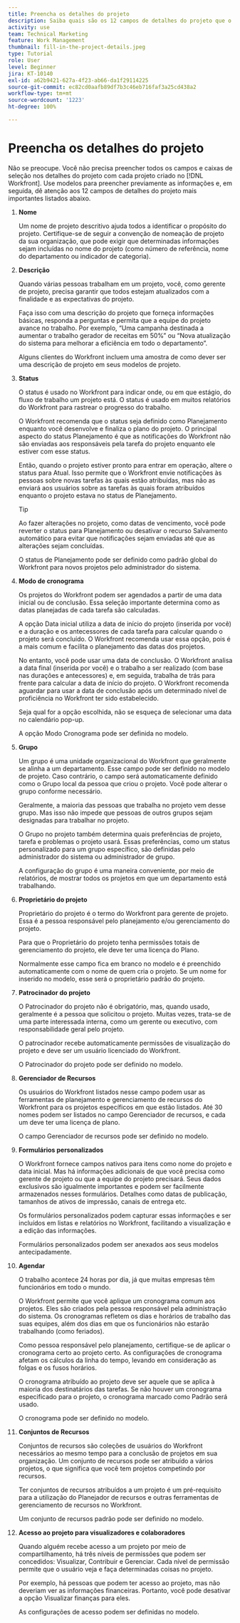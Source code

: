 ```yaml
---
title: Preencha os detalhes do projeto
description: Saiba quais são os 12 campos de detalhes do projeto que o  [!DNL  Workfront]  recomenda que você preencha ao criar um projeto.
activity: use
team: Technical Marketing
feature: Work Management
thumbnail: fill-in-the-project-details.jpeg
type: Tutorial
role: User
level: Beginner
jira: KT-10140
exl-id: a62b9421-627a-4f23-ab66-da1f29114225
source-git-commit: ec82cd0aafb89df7b3c46eb716faf3a25cd438a2
workflow-type: tm+mt
source-wordcount: '1223'
ht-degree: 100%

---
```


# Preencha os detalhes do projeto

Não se preocupe. Você não precisa preencher todos os campos e caixas de seleção nos detalhes do projeto com cada projeto criado no [!DNL  Workfront]. Use modelos para preencher previamente as informações e, em seguida, dê atenção aos 12 campos de detalhes do projeto mais importantes listados abaixo.

1. **Nome**

   Um nome de projeto descritivo ajuda todos a identificar o propósito do projeto. Certifique-se de seguir a convenção de nomeação de projeto da sua organização, que pode exigir que determinadas informações sejam incluídas no nome do projeto (como número de referência, nome do departamento ou indicador de categoria).


1. **Descrição**

   Quando várias pessoas trabalham em um projeto, você, como gerente de projeto, precisa garantir que todos estejam atualizados com a finalidade e as expectativas do projeto.

   Faça isso com uma descrição do projeto que forneça informações básicas, responda a perguntas e permita que a equipe do projeto avance no trabalho. Por exemplo, “Uma campanha destinada a aumentar o trabalho gerador de receitas em 50%” ou “Nova atualização do sistema para melhorar a eficiência em todo o departamento”.

   Alguns clientes do Workfront incluem uma amostra de como dever ser uma descrição de projeto em seus modelos de projeto.

1. **Status**

   O status é usado no Workfront para indicar onde, ou em que estágio, do fluxo de trabalho um projeto está. O status é usado em muitos relatórios do Workfront para rastrear o progresso do trabalho.

   O Workfront recomenda que o status seja definido como Planejamento enquanto você desenvolve e finaliza o plano do projeto. O principal aspecto do status Planejamento é que as notificações do Workfront não são enviadas aos responsáveis pela tarefa do projeto enquanto ele estiver com esse status.

   Então, quando o projeto estiver pronto para entrar em operação, altere o status para Atual. Isso permite que o Workfront envie notificações às pessoas sobre novas tarefas às quais estão atribuídas, mas não as enviará aos usuários sobre as tarefas às quais foram atribuídos enquanto o projeto estava no status de Planejamento.

   >[!TIP]
   >
   >  Ao fazer alterações no projeto, como datas de vencimento, você pode reverter o status para Planejamento ou desativar o recurso Salvamento automático para evitar que notificações sejam enviadas até que as alterações sejam concluídas.

   O status de Planejamento pode ser definido como padrão global do Workfront para novos projetos pelo administrador do sistema.

1. **Modo de cronograma**

   Os projetos do Workfront podem ser agendados a partir de uma data inicial ou de conclusão. Essa seleção importante determina como as datas planejadas de cada tarefa são calculadas.

   A opção Data inicial utiliza a data de início do projeto (inserida por você) e a duração e os antecessores de cada tarefa para calcular quando o projeto será concluído. O Workfront recomenda usar essa opção, pois é a mais comum e facilita o planejamento das datas dos projetos.

   No entanto, você pode usar uma data de conclusão. O Workfront analisa a data final (inserida por você) e o trabalho a ser realizado (com base nas durações e antecessores) e, em seguida, trabalha de trás para frente para calcular a data de início do projeto. O Workfront recomenda aguardar para usar a data de conclusão após um determinado nível de proficiência no Workfront ter sido estabelecido.

   Seja qual for a opção escolhida, não se esqueça de selecionar uma data no calendário pop-up.

   A opção Modo Cronograma pode ser definida no modelo.

1. **Grupo**

   Um grupo é uma unidade organizacional do Workfront que geralmente se alinha a um departamento. Esse campo pode ser definido no modelo de projeto. Caso contrário, o campo será automaticamente definido como o Grupo local da pessoa que criou o projeto. Você pode alterar o grupo conforme necessário.

   Geralmente, a maioria das pessoas que trabalha no projeto vem desse grupo. Mas isso não impede que pessoas de outros grupos sejam designadas para trabalhar no projeto.

   O Grupo no projeto também determina quais preferências de projeto, tarefa e problemas o projeto usará. Essas preferências, como um status personalizado para um grupo específico, são definidas pelo administrador do sistema ou administrador de grupo.

   A configuração do grupo é uma maneira conveniente, por meio de relatórios, de mostrar todos os projetos em que um departamento está trabalhando.

1. **Proprietário do projeto**

   Proprietário do projeto é o termo do Workfront para gerente de projeto. Essa é a pessoa responsável pelo planejamento e/ou gerenciamento do projeto.

   Para que o Proprietário do projeto tenha permissões totais de gerenciamento do projeto, ele deve ter uma licença do Plano.

   Normalmente esse campo fica em branco no modelo e é preenchido automaticamente com o nome de quem cria o projeto. Se um nome for inserido no modelo, esse será o proprietário padrão do projeto.

1. **Patrocinador do projeto**

   O Patrocinador do projeto não é obrigatório, mas, quando usado, geralmente é a pessoa que solicitou o projeto. Muitas vezes, trata-se de uma parte interessada interna, como um gerente ou executivo, com responsabilidade geral pelo projeto.

   O patrocinador recebe automaticamente permissões de visualização do projeto e deve ser um usuário licenciado do Workfront.

   O Patrocinador do projeto pode ser definido no modelo.

1. **Gerenciador de Recursos**

   Os usuários do Workfront listados nesse campo podem usar as ferramentas de planejamento e gerenciamento de recursos do Workfront para os projetos específicos em que estão listados. Até 30 nomes podem ser listados no campo Gerenciador de recursos, e cada um deve ter uma licença de plano.

   O campo Gerenciador de recursos pode ser definido no modelo.

1. **Formulários personalizados**

   O Workfront fornece campos nativos para itens como nome do projeto e data inicial. Mas há informações adicionais de que você precisa como gerente de projeto ou que a equipe do projeto precisará. Seus dados exclusivos são igualmente importantes e podem ser facilmente armazenados nesses formulários. Detalhes como datas de publicação, tamanhos de ativos de impressão, canais de entrega etc.

   Os formulários personalizados podem capturar essas informações e ser incluídos em listas e relatórios no Workfront, facilitando a visualização e a edição das informações.

   Formulários personalizados podem ser anexados aos seus modelos antecipadamente.

1. **Agendar**

   O trabalho acontece 24 horas por dia, já que muitas empresas têm funcionários em todo o mundo.

   O Workfront permite que você aplique um cronograma comum aos projetos. Eles são criados pela pessoa responsável pela administração do sistema. Os cronogramas refletem os dias e horários de trabalho das suas equipes, além dos dias em que os funcionários não estarão trabalhando (como feriados).

   Como pessoa responsável pelo planejamento, certifique-se de aplicar o cronograma certo ao projeto certo. As configurações de cronograma afetam os cálculos da linha do tempo, levando em consideração as folgas e os fusos horários.

   O cronograma atribuído ao projeto deve ser aquele que se aplica à maioria dos destinatários das tarefas. Se não houver um cronograma especificado para o projeto, o cronograma marcado como Padrão será usado.

   O cronograma pode ser definido no modelo.

1. **Conjuntos de Recursos**

   Conjuntos de recursos são coleções de usuários do Workfront necessários ao mesmo tempo para a conclusão de projetos em sua organização. Um conjunto de recursos pode ser atribuído a vários projetos, o que significa que você tem projetos competindo por recursos.

   Ter conjuntos de recursos atribuídos a um projeto é um pré-requisito para a utilização do Planejador de recursos e outras ferramentas de gerenciamento de recursos no Workfront.

   Um conjunto de recursos padrão pode ser definido no modelo.

1. **Acesso ao projeto para visualizadores e colaboradores**

   Quando alguém recebe acesso a um projeto por meio de compartilhamento, há três níveis de permissões que podem ser concedidos: Visualizar, Contribuir e Gerenciar. Cada nível de permissão permite que o usuário veja e faça determinadas coisas no projeto.

   Por exemplo, há pessoas que podem ter acesso ao projeto, mas não deveriam ver as informações financeiras. Portanto, você pode desativar a opção Visualizar finanças para eles.

   As configurações de acesso podem ser definidas no modelo.
